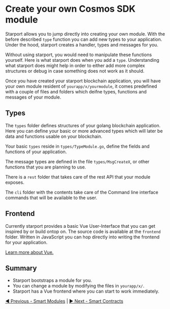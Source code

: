# Create your own Cosmos SDK module

Starport allows you to jump directly into creating your own module. With the before described `type` function you can add new types to your application. Under the hood, starport creates a handler, types and messages for you. 

Without using starport, you would need to manipulate these functions yourself. Here is what starport does when you add a `type`. Understanding what starport does might help in order to either add more complex structures or debug in case something does not work as it should.

Once you have created your starport blockchain application, you will have your own module resident of `yourapp/x/yourmodule`, it comes predefined with a couple of files and folders which deifne types, functions and messages of your module.

## Types

The `types` folder defines structures of your golang blockchain application. Here you can define your basic or more advanced types which will later be data and functions usable on your blockchain.

Your basic `types` reside in `types/TypeModule.go`, define the fields and functions of your application.

The message types are defined in the file `types/MsgCreateX`, or other functions that you are planning to use.

There is a `rest` folder that takes care of the rest API that your module exposes.

The `cli` folder with the contents take care of the Command line interface commands that will be available to the user.

## Frontend

Currently starport provides a basic Vue User-Interface that you can get inspired by or build ontop on. The source code is available at the `frontend` folder. Written in JavaScript you can hop directly into writing the frontend for your application.

[Learn more about Vue.](https://vuejs.org/)

## Summary

- Starport bootstraps a module for you.
- You can change a module by modifying the files in `yourapp/x/`.
- Starport has a Vue frontend where you can start to work immediately.

[◀️ Previous - Smart Modules](../../03%20Modules/04_smart_modules/04_smart_modules.md) | [▶️ Next - Smart Contracts](../../04%20Use%20cases/01_smart_contracts/01_smart_contracts.md)  